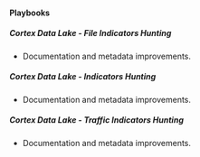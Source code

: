 
#### Playbooks

##### Cortex Data Lake - File Indicators Hunting
- Documentation and metadata improvements.

##### Cortex Data Lake - Indicators Hunting
- Documentation and metadata improvements.

##### Cortex Data Lake - Traffic Indicators Hunting
- Documentation and metadata improvements.

